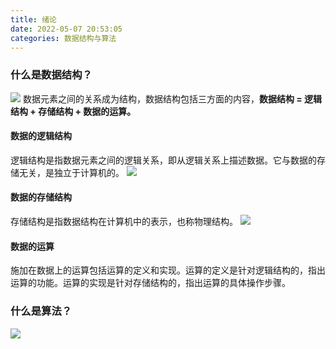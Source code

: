 ```yaml
---
title: 绪论
date: 2022-05-07 20:53:05
categories: 数据结构与算法
---
```

### 什么是数据结构？
![](https://cdn.nlark.com/yuque/0/2022/jpeg/1008459/1645707450002-dfd7ce35-02fa-4092-91ac-798bdfd4bc95.jpeg)
数据元素之间的关系成为结构，数据结构包括三方面的内容，**数据结构 = 逻辑结构 + 存储结构 + 数据的运算。**

#### 数据的逻辑结构
逻辑结构是指数据元素之间的逻辑关系，即从逻辑关系上描述数据。它与数据的存储无关，是独立于计算机的。
![](https://cdn.nlark.com/yuque/0/2022/jpeg/1008459/1645708610491-ee93f7a7-61cd-428a-bf60-897f576d1cd6.jpeg)

#### 数据的存储结构
存储结构是指数据结构在计算机中的表示，也称物理结构。
![](https://cdn.nlark.com/yuque/0/2022/jpeg/1008459/1645709254584-eca82505-86e3-4094-b7e9-97909a41c524.jpeg)
#### 数据的运算
施加在数据上的运算包括运算的定义和实现。运算的定义是针对逻辑结构的，指出运算的功能。运算的实现是针对存储结构的，指出运算的具体操作步骤。

### 什么是算法？
![](https://cdn.nlark.com/yuque/0/2022/jpeg/1008459/1645710777801-b355a2b7-4be6-47ba-8994-196d9111150c.jpeg)
